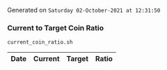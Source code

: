 Generated on `Saturday 02-October-2021 at 12:31:50`

### Current to Target Coin Ratio
`current_coin_ratio.sh`

Date|Current|Target|Ratio
---|---|---|---
